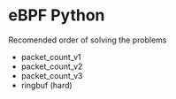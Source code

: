 # eBPF Python
Recomended order of solving the problems
 - packet_count_v1
 - packet_count_v2
 - packet_count_v3
 - ringbuf (hard)
